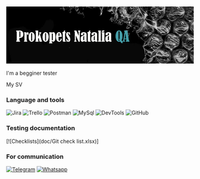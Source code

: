 ![Header](https://github.com/natali7670/natali7670/blob/main/assets/%D0%B4%D0%BB%D1%8F%20git.jpg)

I'm a begginer tester

My SV

### Language and tools
![Jira](https://img.shields.io/badge/-Jira-090909?style=for-the-badge&logo=Jira&logoColor=004FC6)
![Trello](https://img.shields.io/badge/-Trello-090909?style=for-the-badge&logo=Trello&logoColor=095AD2)
![Postman](https://img.shields.io/badge/-Postman-090909?style=for-the-badge&logo=Postman&logoColor=FF6C37)
![MySql](https://img.shields.io/badge/-MySql-090909?style=for-the-badge&logo=MySql&logoColor=E26D00)
![DevTools](https://img.shields.io/badge/-DevTools-090909?style=for-the-badge&logo=DevTools&logoColor=0476E6)
![GitHub](https://img.shields.io/badge/-GitHub-090909?style=for-the-badge&logo=GitHub&logoColor=FFFFFF)

### Testing documentation
[![Checklists](doc/Git check list.xlsx)]

### For communication
[![Telegram](https://img.shields.io/badge/-Telegram-090909?style=for-the-badge&logo=Telegram&logoColor=25A2E0)](https://t.me/N7670)
[![Whatsapp](https://img.shields.io/badge/-Whatsapp-090909?style=for-the-badge&logo=Whatsapp&logoColor=59F878)](https://wa.me/qr/3UIZTM6YNULVI1)
